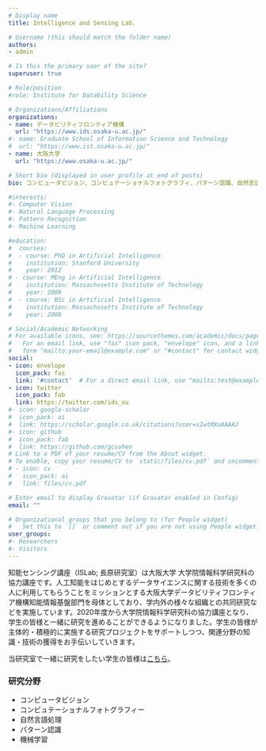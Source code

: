 ```yaml
---
# Display name
title: Intelligence and Sensing Lab.

# Username (this should match the folder name)
authors:
- admin

# Is this the primary user of the site?
superuser: true

# Role/position
#role: Institute for Datability Science

# Organizations/Affiliations
organizations:
- name: データビリティフロンティア機構
  url: "https://www.ids.osaka-u.ac.jp/"
#- name: Graduate School of Information Science and Technology
#  url: "https://www.ist.osaka-u.ac.jp/"
- name: 大阪大学
  url: "https://www.osaka-u.ac.jp/"

# Short bio (displayed in user profile at end of posts)
bio: コンピュータビジョン、コンピュテーショナルフォトグラフィ、パターン認識、自然言語処理、機械学習などの分野の研究をしています。

#interests:
#- Computer Vision
#- Natural Language Processing
#- Pattern Recognition
#- Machine Learning

#education:
#  courses:
#  - course: PhD in Artificial Intelligence
#    institution: Stanford University
#    year: 2012
# - course: MEng in Artificial Intelligence
#    institution: Massachusetts Institute of Technology
#    year: 2009
#  - course: BSc in Artificial Intelligence
#    institution: Massachusetts Institute of Technology
#    year: 2008

# Social/Academic Networking
# For available icons, see: https://sourcethemes.com/academic/docs/page-builder/#icons
#   For an email link, use "fas" icon pack, "envelope" icon, and a link in the
#   form "mailto:your-email@example.com" or "#contact" for contact widget.
social:
- icon: envelope
  icon_pack: fas
  link: '#contact'  # For a direct email link, use "mailto:test@example.org".
- icon: twitter
  icon_pack: fab
  link: https://twitter.com/ids_ou
#- icon: google-scholar
#  icon_pack: ai
#  link: https://scholar.google.co.uk/citations?user=sIwtMXoAAAAJ
#- icon: github
#  icon_pack: fab
#  link: https://github.com/gcushen
# Link to a PDF of your resume/CV from the About widget.
# To enable, copy your resume/CV to `static/files/cv.pdf` and uncomment the lines below.
# - icon: cv
#   icon_pack: ai
#   link: files/cv.pdf

# Enter email to display Gravatar (if Gravatar enabled in Config)
email: ""

# Organizational groups that you belong to (for People widget)
#   Set this to `[]` or comment out if you are not using People widget.
user_groups:
#- Researchers
#- Visitors
---
```


知能センシング講座（ISLab; 長原研究室）は大阪大学 大学院情報科学研究科の協力講座です。人工知能をはじめとするデータサイエンスに関する技術を多くの人に利用してもらうことをミッションとする大阪大学データビリティフロンティア機構知能情報基盤部門を母体としており、学内外の様々な組織との共同研究などを実施しています。2020年度から大学院情報科学研究科の協力講座となり、学生の皆様と一緒に研究を進めることができるようになりました。学生の皆様が主体的・積極的に実施する研究プロジェクトをサポートしつつ、関連分野の知識・技術の獲得をお手伝いしていきます。

当研究室で一緒に研究をしたい学生の皆様は[こちら](/ja/post/prospective-students/)。

### 研究分野
- コンピュータビジョン
- コンピュテーショナルフォトグラフィー
- 自然言語処理
- パターン認識
- 機械学習